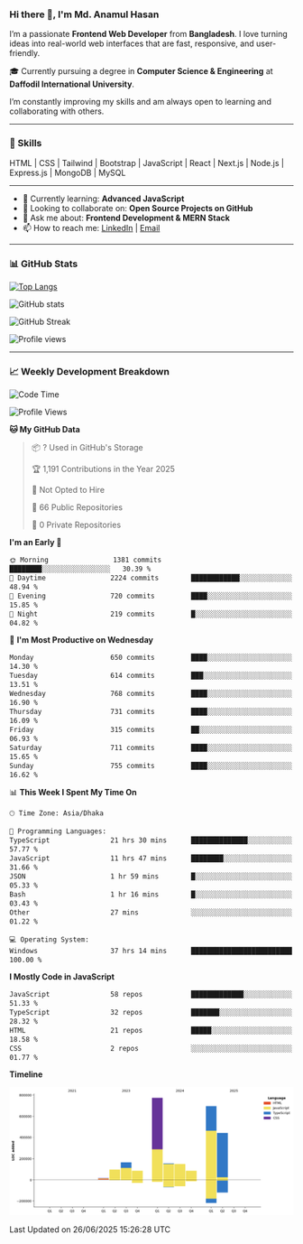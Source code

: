 ### Hi there 👋, I'm Md. Anamul Hasan

I’m a passionate **Frontend Web Developer** from **Bangladesh**. I love turning ideas into real-world web interfaces that are fast, responsive, and user-friendly.

🎓 Currently pursuing a degree in **Computer Science & Engineering** at **Daffodil International University**.

I’m constantly improving my skills and am always open to learning and collaborating with others.

---

### 🚀 Skills
HTML | CSS | Tailwind | Bootstrap | JavaScript | React | Next.js | Node.js | Express.js | MongoDB | MySQL 

---

- 🌱 Currently learning: **Advanced JavaScript**
- 👯 Looking to collaborate on: **Open Source Projects on GitHub**
- 💬 Ask me about: **Frontend Development & MERN Stack**
- 📫 How to reach me: [LinkedIn](https://www.linkedin.com/in/mdanamulhasan201) | [Email](mailto:anamulhasan3625@gmail.com)

---

### 📊 GitHub Stats

[![Top Langs](https://github-readme-stats.vercel.app/api/top-langs/?username=mdanamulhasan201&layout=compact)](https://github.com/anuraghazra/github-readme-stats)

![GitHub stats](https://github-readme-stats.vercel.app/api?username=mdanamulhasan201&show_icons=true&count_private=true&theme=tokyonight)

![GitHub Streak](https://streak-stats.demolab.com?user=mdanamulhasan201&theme=tokyonight)

![Profile views](https://gpvc.arturio.dev/mdanamulhasan201)

---

### 📈 Weekly Development Breakdown

<!--START_SECTION:waka-->
![Code Time](http://img.shields.io/badge/Code%20Time-342%20hrs%2039%20mins-blue)

![Profile Views](http://img.shields.io/badge/Profile%20Views-1-blue)

**🐱 My GitHub Data** 

> 📦 ? Used in GitHub's Storage 
 > 
> 🏆 1,191 Contributions in the Year 2025
 > 
> 🚫 Not Opted to Hire
 > 
> 📜 66 Public Repositories 
 > 
> 🔑 0 Private Repositories 
 > 
**I'm an Early 🐤** 

```text
🌞 Morning                1381 commits        ████████░░░░░░░░░░░░░░░░░   30.39 % 
🌆 Daytime                2224 commits        ████████████░░░░░░░░░░░░░   48.94 % 
🌃 Evening                720 commits         ████░░░░░░░░░░░░░░░░░░░░░   15.85 % 
🌙 Night                  219 commits         █░░░░░░░░░░░░░░░░░░░░░░░░   04.82 % 
```
📅 **I'm Most Productive on Wednesday** 

```text
Monday                   650 commits         ████░░░░░░░░░░░░░░░░░░░░░   14.30 % 
Tuesday                  614 commits         ███░░░░░░░░░░░░░░░░░░░░░░   13.51 % 
Wednesday                768 commits         ████░░░░░░░░░░░░░░░░░░░░░   16.90 % 
Thursday                 731 commits         ████░░░░░░░░░░░░░░░░░░░░░   16.09 % 
Friday                   315 commits         ██░░░░░░░░░░░░░░░░░░░░░░░   06.93 % 
Saturday                 711 commits         ████░░░░░░░░░░░░░░░░░░░░░   15.65 % 
Sunday                   755 commits         ████░░░░░░░░░░░░░░░░░░░░░   16.62 % 
```


📊 **This Week I Spent My Time On** 

```text
🕑︎ Time Zone: Asia/Dhaka

💬 Programming Languages: 
TypeScript               21 hrs 30 mins      ██████████████░░░░░░░░░░░   57.77 % 
JavaScript               11 hrs 47 mins      ████████░░░░░░░░░░░░░░░░░   31.66 % 
JSON                     1 hr 59 mins        █░░░░░░░░░░░░░░░░░░░░░░░░   05.33 % 
Bash                     1 hr 16 mins        █░░░░░░░░░░░░░░░░░░░░░░░░   03.43 % 
Other                    27 mins             ░░░░░░░░░░░░░░░░░░░░░░░░░   01.22 % 

💻 Operating System: 
Windows                  37 hrs 14 mins      █████████████████████████   100.00 % 
```

**I Mostly Code in JavaScript** 

```text
JavaScript               58 repos            █████████████░░░░░░░░░░░░   51.33 % 
TypeScript               32 repos            ███████░░░░░░░░░░░░░░░░░░   28.32 % 
HTML                     21 repos            █████░░░░░░░░░░░░░░░░░░░░   18.58 % 
CSS                      2 repos             ░░░░░░░░░░░░░░░░░░░░░░░░░   01.77 % 
```



**Timeline**

![Lines of Code chart](https://raw.githubusercontent.com/mdanamulhasan201/mdanamulhasan201/main/assets/bar_graph.png)


 Last Updated on 26/06/2025 15:26:28 UTC
<!--END_SECTION:waka-->
